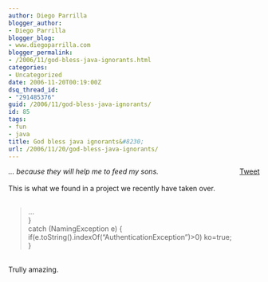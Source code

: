 ```yaml
---
author: Diego Parrilla
blogger_author:
- Diego Parrilla
blogger_blog:
- www.diegoparrilla.com
blogger_permalink:
- /2006/11/god-bless-java-ignorants.html
categories:
- Uncategorized
date: 2006-11-20T00:19:00Z
dsq_thread_id:
- "291485376"
guid: /2006/11/god-bless-java-ignorants/
id: 85
tags:
- fun
- java
title: God bless java ignorants&#8230;
url: /2006/11/20/god-bless-java-ignorants/
---
```


<div style="float: right; margin-left: 10px;">
  <a href="https://twitter.com/share" class="twitter-share-button" data-via="nubeblog" data-hashtags="fun,java" data-count="vertical" data-url="/2006/11/20/god-bless-java-ignorants/">Tweet</a>
</div>

<span style="font-style: italic;">&#8230; because they will help me to feed my sons.<br /></span>  
This is what we found in a project we recently have taken over.  
<span style="font-family:courier new;"><br /> 

<blockquote>
  &#8230;<br />}<br />catch (NamingException e) {<br /> if(e.toString().indexOf(&#8220;AuthenticationException&#8221;)>0) ko=true;<br />}</p>
</blockquote>

<p>
  </span><br />Trully amazing.
</p>
